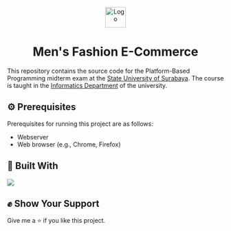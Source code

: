 <div align="center">
  <a href="https://mono-fashion.vercel.app/">
    <img src="https://mono-fashion.vercel.app/assets/img/brand.png" alt="Logo" height="48">
  </a>
  <h1>Men&apos;s Fashion E-Commerce</h1>
</div>

This repository contains the source code for the Platform-Based Programming midterm exam at the [State University of Surabaya](https://www.unesa.ac.id/). The course is taught in the [Informatics Department](https://ti.ft.unesa.ac.id/) of the university.

## ⚙️ Prerequisites

Prerequisites for running this project are as follows:

- Webserver
- Web browser (e.g., Chrome, Firefox)

## 🔧 Built With

<img src="https://skillicons.dev/icons?i=html,css,js,tailwind">

## ✊ Show Your Support

Give me a ⭐ if you like this project.
